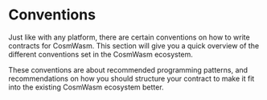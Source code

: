 # Conventions

Just like with any platform, there are certain conventions on how to write contracts for CosmWasm.
This section will give you a quick overview of the different conventions set in the CosmWasm
ecosystem.

These conventions are about recommended programming patterns, and recommendations on how you should
structure your contract to make it fit into the existing CosmWasm ecosystem better.
